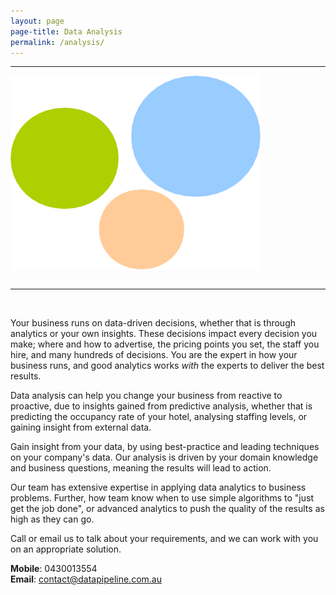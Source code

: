 ```yaml
---
layout: page
page-title: Data Analysis
permalink: /analysis/
---
```


<hr>

<div class="centered">
<img src="/images/circles.png" width="400px" style="padding-bottom: 1em">
</div>

<hr>

<br>


Your business runs on data-driven decisions, whether that is through analytics or your own insights.
These decisions impact every decision you make; where and how to advertise, the pricing points you set, the staff you hire, and many hundreds of decisions.
You are the expert in how your business runs, and good analytics works *with* the experts to deliver the best results.

Data analysis can help you change your business from reactive to proactive, due to insights gained from predictive analysis,
whether that is predicting the occupancy rate of your hotel, analysing staffing levels, or gaining insight from external data.

Gain insight from your data, by using best-practice and leading techniques on your company's data.
Our analysis is driven by your domain knowledge and business questions, meaning the results will lead to action. 

Our team has extensive expertise in applying data analytics to business problems.
Further, how team know when to use simple algorithms to "just get the job done", or advanced analytics to push the quality of the results as high as they can go.


Call or email us to talk about your requirements, and we can work with you on an appropriate solution.


**Mobile**: 0430013554
<br>
**Email**: contact@datapipeline.com.au
